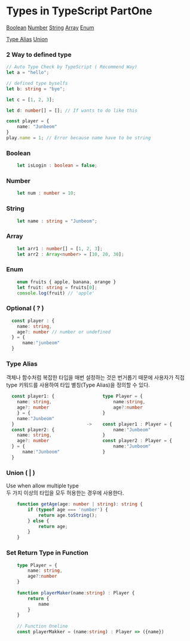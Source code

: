 # Types in TypeScript PartOne
[Boolean](#boolean) [Number](#number) [String](#string) [Array](#array) [Enum](#enum)

[Type Alias](#type-alias) [Union](#union---)

### 2 Way to defined type

```typescript
// Auto Type Check by TypeScript ( Recommend Way)
let a = "hello";

// defined type byselfs
let b: string = "bye";

let c = [1, 2, 3]; 

let d: number[] = []; // If wants to do like this 

const player = {
    name: "Junbeom"
}
play.name = 1; // Error because name have to be string
```

### Boolean
```typescript
    let isLogin : boolean = false;
```

### Number
```typescript
    let num : number = 10;
```

### String
```typescript
    let name : string = "Junbeom";
```

### Array
```typescript
    let arr1 : number[] = [1, 2, 3];
    let arr2 : Array<number> = [10, 20, 30];
```


### Enum
```typescript
    enum fruits { apple, banana, orange }
    let fruit: string = fruits[0];
    console.log(fruit) // 'apple'
```

### Optional ( ? )
```typescript
  const player : {
    name: string,
    age?: number // number or undefined
  } = {
      name:"junbeom"
  }
```

### Type Alias
객체나 함수처럼 복잡한 타입을 매번 설정하는 것은 번거롭기 때문에 사용자가 직접 type 키워드를 사용하여 타입 별칭(Type Alias)을 정의할 수 있다.
```typescript
  const player1: {                  type Player = {
    name: string,                       name:string,
    age?: number                        age?:number
    } = {                           }
    name:"Junbeom"
  }                           ->    const player1 : Player = {
  const player2: {                      name:"Junbeom"
    name: string,                   }
    age?: number                    const player2 : Player = {
  } = {                                 name:"Junboom"
      name:"Junboom"                }
  }
```

### Union ( | )
Use when allow multiple type <br>
두 가지 이상의 타입을 모두 허용한는 경우에 사용한다.
```typescript
    function getAge(age: number | string): string {
        if (typeof age === 'number') {
            return age.toString();
        } else {
            return age;
        }
    }
```

### Set Return Type in Function
```typescript
    type Player = {
        name: string,
        age?:number
    }
    
    function playerMaker(name:string) : Player {
        return {
            name
        }
    }
    
    // Function Oneline
    const playerMakker = (name:string) : Player => ({name})
```


